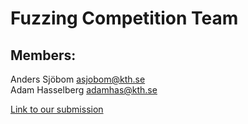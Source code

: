 # Fuzzing Competition Team

## Members:  

Anders Sjöbom [asjobom@kth.se](mailto:asjobom@kth.se)   
Adam Hasselberg [adamhas@kth.se](mailto:adamhas.kth.se)

[Link to our submission](https://github.com/adamhass/fuzzing/tree/master/submission)
